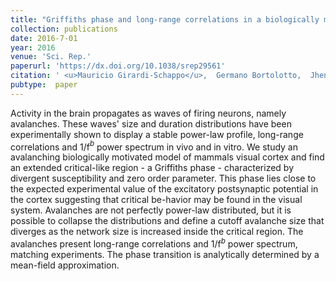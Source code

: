 ```yaml
---
title: "Griffiths phase and long-range correlations in a biologically motivated visual cortex model"
collection: publications
date: 2016-7-01
year: 2016
venue: 'Sci. Rep.'
paperurl: 'https://dx.doi.org/10.1038/srep29561'
citation: ' <u>Mauricio Girardi-Schappo</u>,  Germano Bortolotto,  Jheniffer Gonsalves,  Leonel Pinto,  Marcelo Tragtenberg (2016): <i>Griffiths phase and long-range correlations in a biologically motivated visual cortex model.</i> <b>Sci. Rep. 6</b>: 29561.'
pubtype:  paper
---
```

Activity in the brain propagates as waves of firing neurons, namely avalanches. These waves' size and duration distributions have been experimentally shown to display a stable power-law profile, long-range correlations and 1/f$^b$ power spectrum in vivo and in vitro. We study an avalanching biologically motivated model of mammals visual cortex and find an extended critical-like region - a Griffiths phase - characterized by divergent susceptibility and zero order parameter. This phase lies close to the expected experimental value of the excitatory postsynaptic potential in the cortex suggesting that critical be-havior may be found in the visual system. Avalanches are not perfectly power-law distributed, but it is possible to collapse the distributions and define a cutoff avalanche size that diverges as the network size is increased inside the critical region. The avalanches present long-range correlations and 1/f$^b$ power spectrum, matching experiments. The phase transition is analytically determined by a mean-field approximation.